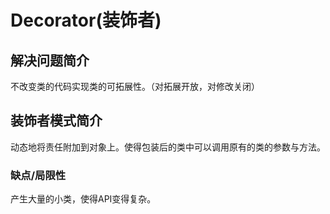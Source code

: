 # Decorator(装饰者)
## 解决问题简介
不改变类的代码实现类的可拓展性。（对拓展开放，对修改关闭）

## 装饰者模式简介
动态地将责任附加到对象上。使得包装后的类中可以调用原有的类的参数与方法。

### 缺点/局限性
产生大量的小类，使得API变得复杂。
